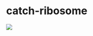 # catch-ribosome

<img src="https://media.wired.com/photos/5c61a637bbcfcb5ab621f660/master/pass/Culture_AladdinTrailer.jpg">
